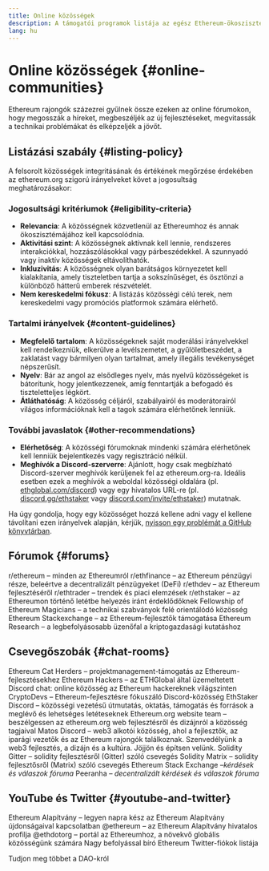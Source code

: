 ```yaml
---
title: Online közösségek
description: A támogatói programok listája az egész Ethereum-ökoszisztémára vonatkozóan.
lang: hu
---
```


# Online közösségek {#online-communities}

Ethereum rajongók százezrei gyűlnek össze ezeken az online fórumokon, hogy megosszák a híreket, megbeszéljék az új fejlesztéseket, megvitassák a technikai problémákat és elképzeljék a jövőt.

## Listázási szabály {#listing-policy}

A felsorolt közösségek integritásának és értékének megőrzése érdekében az ethereum.org szigorú irányelveket követ a jogosultság meghatározásakor:

### Jogosultsági kritériumok {#eligibility-criteria}

- **Relevancia**: A közösségnek közvetlenül az Ethereumhoz és annak ökoszisztémájához kell kapcsolódnia.
- **Aktivitási szint**: A közösségnek aktívnak kell lennie, rendszeres interakciókkal, hozzászólásokkal vagy párbeszédekkel. A szunnyadó vagy inaktív közösségek eltávolíthatók.
- **Inkluzivitás**: A közösségnek olyan barátságos környezetet kell kialakítania, amely tiszteletben tartja a sokszínűséget, és ösztönzi a különböző hátterű emberek részvételét.
- **Nem kereskedelmi fókusz**: A listázás közösségi célú terek, nem kereskedelmi vagy promóciós platformok számára elérhető.

### Tartalmi irányelvek {#content-guidelines}

- **Megfelelő tartalom**: A közösségeknek saját moderálási irányelvekkel kell rendelkezniük, elkerülve a levélszemetet, a gyűlöletbeszédet, a zaklatást vagy bármilyen olyan tartalmat, amely illegális tevékenységet népszerűsít.
- **Nyelv**: Bár az angol az elsődleges nyelv, más nyelvű közösségeket is bátorítunk, hogy jelentkezzenek, amíg fenntartják a befogadó és tiszteletteljes légkört.
- **Átláthatóság**: A közösség céljáról, szabályairól és moderátorairól világos információknak kell a tagok számára elérhetőnek lenniük.

### További javaslatok {#other-recommendations}

- **Elérhetőség**: A közösségi fórumoknak mindenki számára elérhetőnek kell lenniük bejelentkezés vagy regisztráció nélkül.
- **Meghívók a Discord-szerverre**: Ajánlott, hogy csak megbízható Discord-szerver meghívók kerüljenek fel az ethereum.org-ra. Ideális esetben ezek a meghívók a weboldal közösségi oldalára (pl. [ethglobal.com/discord](https://ethglobal.com/discord)) vagy egy hivatalos URL-re (pl. [discord.gg/ethstaker](https://discord.gg/ethstaker) vagy [discord.com/invite/ethstaker](https://discord.com/invite/ethstaker)) mutatnak.

Ha úgy gondolja, hogy egy közösséget hozzá kellene adni vagy el kellene távolítani ezen irányelvek alapján, kérjük, [nyisson egy problémát a GitHub könyvtárban](https://github.com/ethereum/ethereum-org-website/issues).


## Fórumok {#forums}

<SocialListItem socialIcon="reddit"><Link href="https://www.reddit.com/r/ethereum">r/ethereum</Link> – minden az Ethereumról</SocialListItem>
<SocialListItem socialIcon="reddit"><Link href="https://www.reddit.com/r/ethfinance/">r/ethfinance</Link> – az Ethereum pénzügyi része, beleértve a decentralizált pénzügyeket (DeFi)</SocialListItem>
<SocialListItem socialIcon="reddit"><Link href="https://www.reddit.com/r/ethdev/">r/ethdev</Link> – az Ethereum fejlesztéséről</SocialListItem>
<SocialListItem socialIcon="reddit"><Link href="https://www.reddit.com/r/ethtrader/">r/ethtrader</Link> – trendek és piaci elemzések</SocialListItem>
<SocialListItem socialIcon="reddit"><Link href="https://www.reddit.com/r/ethstaker/">r/ethstaker</Link> – az Ethereumon történő letétbe helyezés iránt érdeklődőknek</SocialListItem>
<SocialListItem socialIcon="webpage"><Link href="https://ethereum-magicians.org">Fellowship of Ethereum Magicians</Link> – a technikai szabványok felé orientálódó közösség</SocialListItem>
<SocialListItem socialIcon="stackExchange"><Link href="https://ethereum.stackexchange.com">Ethereum Stackexchange</Link> – az Ethereum-fejlesztők támogatása</SocialListItem>
<SocialListItem socialIcon="webpage"><Link href="https://ethresear.ch">Ethereum Research</Link> – a legbefolyásosabb üzenőfal a kriptogazdasági kutatáshoz</SocialListItem>

## Csevegőszobák {#chat-rooms}

<SocialListItem socialIcon="discord"><Link href="https://discord.com/invite/Nz6rtfJ8Cu">Ethereum Cat Herders</Link> – projektmanagement-támogatás az Ethereum-fejlesztésekhez</SocialListItem>
<SocialListItem socialIcon="discord"><Link href="https://ethglobal.com/discord">Ethereum Hackers</Link> – az ETHGlobal által üzemeltetett Discord chat: online közösség az Ethereum hackereknek világszinten</SocialListItem>
<SocialListItem socialIcon="discord"><Link href="https://discord.gg/5W5tVb3">CryptoDevs</Link> – Ethereum-fejlesztésre fókuszáló Discord-közösség</SocialListItem>
<SocialListItem socialIcon="discord"><Link href="https://discord.gg/ethstaker">EthStaker Discord</Link> – közösségi vezetésű útmutatás, oktatás, támogatás és források a meglévő és lehetséges letéteseknek</SocialListItem>
<SocialListItem socialIcon="discord"><Link href="https://discord.gg/ethereum-org">Ethereum.org website team</Link> – beszélgessen az ethereum.org web fejlesztésről és dizájnról a közösség tagjaival</SocialListItem>
<SocialListItem socialIcon="discord"><Link href="https://discord.matos.club/">Matos Discord</Link> – web3 alkotói közösség, ahol a fejlesztők, az iparági vezetők és az Ethereum rajongók találkoznak. Szenvedélyünk a web3 fejlesztés, a dizájn és a kultúra. Jöjjön és építsen velünk.</SocialListItem>
<SocialListItem socialIcon="webpage"><Link href="https://gitter.im/ethereum/solidity">Solidity Gitter</Link> – solidity fejlesztésről (Gitter) szóló csevegés</SocialListItem>
<SocialListItem socialIcon="webpage"><Link href="https://matrix.to/#/#ethereum_solidity:gitter.im">Solidity Matrix</Link> – solidity fejlesztősről (Matrix) szóló csevegés</SocialListItem>
<SocialListItem socialIcon="webpage"><Link href="https://ethereum.stackexchange.com/">Ethereum Stack Exchange</Link> *–kérdések és válaszok fóruma*</SocialListItem>
<SocialListItem socialIcon="webpage"><Link href="https://peeranha.io/">Peeranha</Link> *– decentralizált kérdések és válaszok fóruma*</SocialListItem>

## YouTube és Twitter {#youtube-and-twitter}

<SocialListItem socialIcon="youtube"><Link href="https://www.youtube.com/c/EthereumFoundation">Ethereum Alapítvány</Link> – legyen napra kész az Ethereum Alapítvány újdonságaival kapcsolatban</SocialListItem>
<SocialListItem socialIcon="twitter"><Link href="https://x.com/ethereum">@ethereum</Link> – az Ethereum Alapítvány hivatalos profilja</SocialListItem>
<SocialListItem socialIcon="twitter"><Link href="https://x.com/ethdotorg">@ethdotorg</Link> – portál az Ethereumhoz, a növekvő globális közösségünk számára</SocialListItem>
<SocialListItem socialIcon="webpage"><Link href="https://hive.one/c/ethereum?page=1">Nagy befolyással bíró Ethereum Twitter-fiókok listája</Link></SocialListItem>

<Divider />

<Callout emoji=":classical_building:" titleKey="page-community:page-community-daos-callout-title" descriptionKey="page-community:page-community-daos-callout-description">
  <div>
    <ButtonLink href="/community/get-involved/#decentralized-autonomous-organizations-daos">
      Tudjon meg többet a DAO-król
    </ButtonLink>
  </div>
</Callout>
